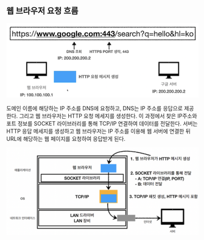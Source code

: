 ## 웹 브라우저 요청 흐름

![img](https://github.com/dilmah0203/TIL/blob/main/Image/Web%20Browser.png)

도메인 이름에 해당하는 IP 주소를 DNS에 요청하고, DNS는 IP 주소를 응답으로 제공한다. 그리고 웹 브라우저는 HTTP 요청 메세지를 생성한다. 이 과정에서 찾은 IP주소와 포트 정보를
SOCKET 라이브러리를 통해 TCP/IP 연결하여 데이터를 전달한다.
서버는 HTTP 응답 메세지를 생성하고
웹 브라우저는 IP 주소를 이용해 웹 서버에 연결한 뒤 URL에 해당하는 웹 페이지를 요청하여 응답받게 된다.

![img3](https://github.com/dilmah0203/TIL/blob/main/Image/Web%20Browser3.png)

